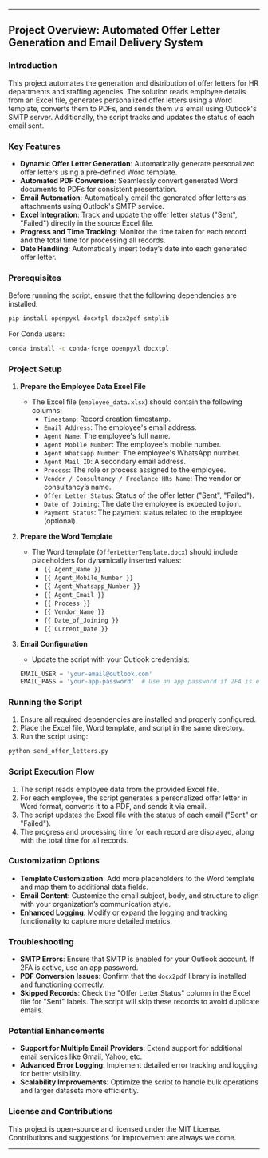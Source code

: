 ---

## Project Overview: Automated Offer Letter Generation and Email Delivery System

### Introduction
This project automates the generation and distribution of offer letters for HR departments and staffing agencies. The solution reads employee details from an Excel file, generates personalized offer letters using a Word template, converts them to PDFs, and sends them via email using Outlook's SMTP server. Additionally, the script tracks and updates the status of each email sent.

### Key Features
- **Dynamic Offer Letter Generation**: Automatically generate personalized offer letters using a pre-defined Word template.
- **Automated PDF Conversion**: Seamlessly convert generated Word documents to PDFs for consistent presentation.
- **Email Automation**: Automatically email the generated offer letters as attachments using Outlook's SMTP service.
- **Excel Integration**: Track and update the offer letter status ("Sent", "Failed") directly in the source Excel file.
- **Progress and Time Tracking**: Monitor the time taken for each record and the total time for processing all records.
- **Date Handling**: Automatically insert today’s date into each generated offer letter.

### Prerequisites
Before running the script, ensure that the following dependencies are installed:
```bash
pip install openpyxl docxtpl docx2pdf smtplib
```
For Conda users:
```bash
conda install -c conda-forge openpyxl docxtpl
```

### Project Setup
1. **Prepare the Employee Data Excel File**
    - The Excel file (`employee_data.xlsx`) should contain the following columns:
        - `Timestamp`: Record creation timestamp.
        - `Email Address`: The employee's email address.
        - `Agent Name`: The employee's full name.
        - `Agent Mobile Number`: The employee's mobile number.
        - `Agent Whatsapp Number`: The employee's WhatsApp number.
        - `Agent Mail ID`: A secondary email address.
        - `Process`: The role or process assigned to the employee.
        - `Vendor / Consultancy / Freelance HRs Name`: The vendor or consultancy’s name.
        - `Offer Letter Status`: Status of the offer letter ("Sent", "Failed").
        - `Date of Joining`: The date the employee is expected to join.
        - `Payment Status`: The payment status related to the employee (optional).

2. **Prepare the Word Template**
    - The Word template (`OfferLetterTemplate.docx`) should include placeholders for dynamically inserted values:
        - `{{ Agent_Name }}`
        - `{{ Agent_Mobile_Number }}`
        - `{{ Agent_Whatsapp_Number }}`
        - `{{ Agent_Email }}`
        - `{{ Process }}`
        - `{{ Vendor_Name }}`
        - `{{ Date_of_Joining }}`
        - `{{ Current_Date }}`

3. **Email Configuration**
    - Update the script with your Outlook credentials:
    ```python
    EMAIL_USER = 'your-email@outlook.com'
    EMAIL_PASS = 'your-app-password'  # Use an app password if 2FA is enabled
    ```

### Running the Script
1. Ensure all required dependencies are installed and properly configured.
2. Place the Excel file, Word template, and script in the same directory.
3. Run the script using:
```bash
python send_offer_letters.py
```

### Script Execution Flow
1. The script reads employee data from the provided Excel file.
2. For each employee, the script generates a personalized offer letter in Word format, converts it to a PDF, and sends it via email.
3. The script updates the Excel file with the status of each email ("Sent" or "Failed").
4. The progress and processing time for each record are displayed, along with the total time for all records.

### Customization Options
- **Template Customization**: Add more placeholders to the Word template and map them to additional data fields.
- **Email Content**: Customize the email subject, body, and structure to align with your organization’s communication style.
- **Enhanced Logging**: Modify or expand the logging and tracking functionality to capture more detailed metrics.

### Troubleshooting
- **SMTP Errors**: Ensure that SMTP is enabled for your Outlook account. If 2FA is active, use an app password.
- **PDF Conversion Issues**: Confirm that the `docx2pdf` library is installed and functioning correctly.
- **Skipped Records**: Check the "Offer Letter Status" column in the Excel file for "Sent" labels. The script will skip these records to avoid duplicate emails.

### Potential Enhancements
- **Support for Multiple Email Providers**: Extend support for additional email services like Gmail, Yahoo, etc.
- **Advanced Error Logging**: Implement detailed error tracking and logging for better visibility.
- **Scalability Improvements**: Optimize the script to handle bulk operations and larger datasets more efficiently.

### License and Contributions
This project is open-source and licensed under the MIT License. Contributions and suggestions for improvement are always welcome.

---